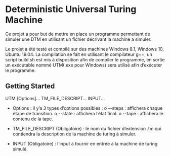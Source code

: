 # Deterministic Universal Turing Machine
Ce projet a pour but de mettre en place un programme permettant de simuler une DTM en utilisant un fichier décrivant la
machine a simuler.

Le projet a été testé et compilé sur des machines Windows 8.1, Windows 10, Ubuntu 19.04.
La compilation se fait en utilisant le compilateur g++, un script build.sh est mis à disposition afin de compiler le 
programme, en sortie un exécutable nommé UTM(.exe pour Windows) sera utilisé afin d’exécuter le programme.

## Getting Started
UTM [Options]… TM_FILE_DESCRIPT… INPUT…

-	Options : il y’a 3 types d’options possibles :
o	--steps : affichera chaque étape de transition.
o	--state : affichera l’état final.
o	--tape : affichera le contenu de la tape.

-	TM_FILE_DESCRIPT (Obligatoire) : le nom du fichier d’extension .tm qui contiendra la description de la machine de 
	turing à simuler.

-	INPUT (Obligatoire) : l’input à fournir en entrée à la machine de turing simulé.

